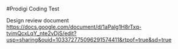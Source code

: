 #Prodigi Coding Test

Design review document
https://docs.google.com/document/d/1aPalg1H8rTxq-tvimQcxLqY_nte2vDjS/edit?usp=sharing&ouid=103372775096291574411&rtpof=true&sd=true
